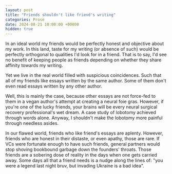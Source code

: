 ```yaml
---
layout: post
title: "Friends shouldn't like friend's writing"
categories: Prose
date: 2024-08-21 10:00:00 +00000
hidden: true
---
```


In an ideal world my friends would be perfectly honest and objective about my work.
In this land, taste for my writing (or absence of such) would be perfectly orthogonal to qualities I'd look for in a friend.
That is to say, I'd see no benefit of keeping people as friends depending on whether they share affinity towards my writing.

Yet we live in the real world filled with suspicious coincidences.
Such that all of my friends like essays written by the same author.
Some of them don't even read essays written by any other author.

Well, this is mainly the case, because other essays are not force-fed to them in a vegan author's attempt at creating a neural foie gras.
However, if you're one of the lucky friends, your brains will be every neural surgical recovery professional's wet dream.
A case study of lobotomy achieved through words alone.
Anyway, I shouldn't make the lobotomy more painful through needless asides.

In our flawed world, friends who like friend's essays are aplenty.
However, friends who are honest in their distaste, or even apathy, those are rare.
If VCs were fortunate enough to have such friends, general partners would stop shoving bookbound garbage down the founders' throats.
Those friends are a sobering dose of reality in the days when one gets carried away.
Some days all that a friend needs is a nudge along the lines of:
"you were a legend last night bruv, but invading Ukraine is a bad idea".
